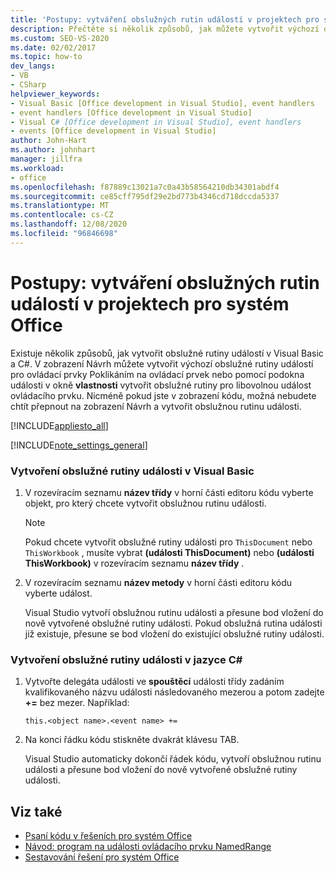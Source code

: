 ```yaml
---
title: 'Postupy: vytváření obslužných rutin událostí v projektech pro systém Office'
description: Přečtěte si několik způsobů, jak můžete vytvořit výchozí obslužné rutiny událostí pro ovládací prvky v Visual Basic a C#.
ms.custom: SEO-VS-2020
ms.date: 02/02/2017
ms.topic: how-to
dev_langs:
- VB
- CSharp
helpviewer_keywords:
- Visual Basic [Office development in Visual Studio], event handlers
- event handlers [Office development in Visual Studio]
- Visual C# [Office development in Visual Studio], event handlers
- events [Office development in Visual Studio]
author: John-Hart
ms.author: johnhart
manager: jillfra
ms.workload:
- office
ms.openlocfilehash: f87889c13021a7c0a43b58564210db34301abdf4
ms.sourcegitcommit: ce85cff795df29e2bd773b4346cd718dccda5337
ms.translationtype: MT
ms.contentlocale: cs-CZ
ms.lasthandoff: 12/08/2020
ms.locfileid: "96846698"
---
```

# <a name="how-to-create-event-handlers-in-office-projects"></a>Postupy: vytváření obslužných rutin událostí v projektech pro systém Office
  Existuje několik způsobů, jak vytvořit obslužné rutiny událostí v Visual Basic a C#. V zobrazení Návrh můžete vytvořit výchozí obslužné rutiny událostí pro ovládací prvky Poklikáním na ovládací prvek nebo pomocí podokna události v okně **vlastnosti** vytvořit obslužné rutiny pro libovolnou událost ovládacího prvku. Nicméně pokud jste v zobrazení kódu, možná nebudete chtít přepnout na zobrazení Návrh a vytvořit obslužnou rutinu události.

 [!INCLUDE[appliesto_all](../vsto/includes/appliesto-all-md.md)]

 [!INCLUDE[note_settings_general](../sharepoint/includes/note-settings-general-md.md)]

### <a name="to-create-an-event-handler-in-visual-basic"></a>Vytvoření obslužné rutiny události v Visual Basic

1. V rozevíracím seznamu **název třídy** v horní části editoru kódu vyberte objekt, pro který chcete vytvořit obslužnou rutinu události.

    > [!NOTE]
    > Pokud chcete vytvořit obslužné rutiny události pro `ThisDocument` nebo `ThisWorkbook` , musíte vybrat **(události ThisDocument)** nebo **(události ThisWorkbook)** v rozevíracím seznamu **název třídy** .

2. V rozevíracím seznamu **název metody** v horní části editoru kódu vyberte událost.

     Visual Studio vytvoří obslužnou rutinu události a přesune bod vložení do nově vytvořené obslužné rutiny události. Pokud obslužná rutina události již existuje, přesune se bod vložení do existující obslužné rutiny události.

### <a name="to-create-an-event-handler-in-c"></a>Vytvoření obslužné rutiny události v jazyce C\#

1. Vytvořte delegáta události ve **spouštěcí** události třídy zadáním kvalifikovaného názvu události následovaného mezerou a potom zadejte **+=** bez mezer. Například:

     `this.<object name>.<event name> +=`

2. Na konci řádku kódu stiskněte dvakrát klávesu TAB.

     Visual Studio automaticky dokončí řádek kódu, vytvoří obslužnou rutinu události a přesune bod vložení do nově vytvořené obslužné rutiny události.

## <a name="see-also"></a>Viz také
- [Psaní kódu v řešeních pro systém Office](../vsto/writing-code-in-office-solutions.md)
- [Návod: program na události ovládacího prvku NamedRange](../vsto/walkthrough-programming-against-events-of-a-namedrange-control.md)
- [Sestavování řešení pro systém Office](../vsto/building-office-solutions.md)
